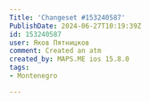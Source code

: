 ```yaml
---
Title: 'Changeset #153240587'
PublishDate: 2024-06-27T10:19:39Z
id: 153240587
user: Яков Пятницков
comment: Created an atm
created_by: MAPS.ME ios 15.8.0
tags:
- Montenegro

---
```


